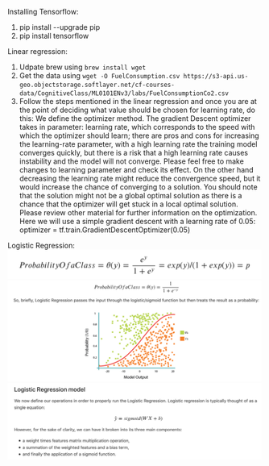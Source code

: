 Installing Tensorflow:
1. pip install --upgrade pip
2. pip install tensorflow

Linear regression:
1. Udpate brew using `brew install wget`
2. Get the data using `wget -O FuelConsumption.csv https://s3-api.us-geo.objectstorage.softlayer.net/cf-courses-data/CognitiveClass/ML0101ENv3/labs/FuelConsumptionCo2.csv`
3. Follow the steps mentioned in the linear regression and once you are at the point of deciding what value should be chosen for learning rate, do this: We define the optimizer method. The gradient Descent optimizer takes in parameter: learning rate, which corresponds to the speed with which the optimizer should learn; there are pros and cons for increasing the learning-rate parameter, with a high learning rate the training model converges quickly, but there is a risk that a high learning rate causes instability and the model will not converge. Please feel free to make changes to learning parameter and check its effect. On the other hand decreasing the learning rate might reduce the convergence speed, but it would increase the chance of converging to a solution. You should note that the solution might not be a global optimal solution as there is a chance that the optimizer will get stuck in a local optimal solution. Please review other material for further information on the optimization. Here we will use a simple gradient descent with a learning rate of 0.05:
optimizer = tf.train.GradientDescentOptimizer(0.05)

Logistic Regression: 
![Image description](images/lr1.png)
![Image description](images/lr2.png)
![Image description](images/lr3.png)


